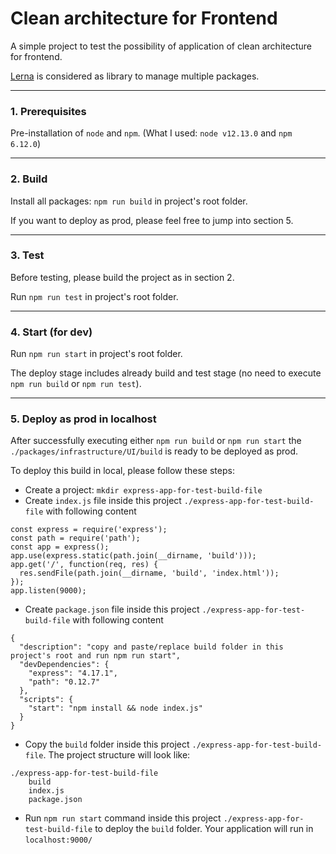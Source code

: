 # Clean architecture for Frontend

A simple project to test the possibility of application of clean architecture for frontend.

[Lerna](https://lerna.js.org/) is considered as library to manage multiple packages.

---

### 1. Prerequisites

Pre-installation of ```node``` and ```npm```. (What I used: ```node v12.13.0``` and ```npm 6.12.0```)

---

### 2. Build

Install all packages: ```npm run build``` in project's root folder.

If you want to deploy as prod, please feel free to jump into section 5.

---

### 3. Test

Before testing, please build the project as in section 2.

Run ```npm run test``` in project's root folder.

---

### 4. Start (for dev)

Run ```npm run start``` in project's root folder.

The deploy stage includes already build and test stage
 (no need to execute ```npm run build``` or ```npm run test```).

---

### 5. Deploy as prod in localhost

After successfully executing either ```npm run build``` or ```npm run start```
the ```./packages/infrastructure/UI/build``` is ready to be deployed as prod.
 
To deploy this build in local, please follow these steps:

- Create a project: ```mkdir express-app-for-test-build-file```
- Create ```index.js``` file inside this project ```./express-app-for-test-build-file``` with following content

```
const express = require('express');
const path = require('path');
const app = express();
app.use(express.static(path.join(__dirname, 'build')));
app.get('/', function(req, res) {
  res.sendFile(path.join(__dirname, 'build', 'index.html'));
});
app.listen(9000);
```

- Create ```package.json``` file inside this project ```./express-app-for-test-build-file``` with following content

```
{
  "description": "copy and paste/replace build folder in this project's root and run npm run start",
  "devDependencies": {
    "express": "4.17.1",
    "path": "0.12.7"
  },
  "scripts": {
    "start": "npm install && node index.js"
  }
}
```

- Copy the ```build``` folder inside this project ```./express-app-for-test-build-file```.
The project structure will look like:

```
./express-app-for-test-build-file
    build
    index.js
    package.json
```

- Run ```npm run start``` command inside this project ```./express-app-for-test-build-file``` to deploy the ```build``` folder.
Your application will run in ```localhost:9000/```
